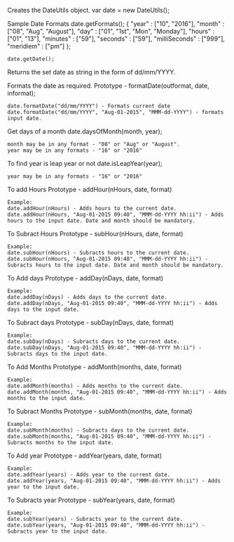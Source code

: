 Creates the DateUtils object.
var date = new DateUtils();

Sample Date Formats
	date.getFormats();
	{
			"year" : ["10", "2016"],
			"month" : ["08", "Aug", "August"],
			"day" : ["01", "1st", "Mon", "Monday"],
			"hours" : ["01", "13"],
			"minutes" : ["59"],
			"seconds" : ["59"],
			"milliSeconds" : ["999"],
			"meridiem" : ["pm"]
	};

	date.getDate();
Returns the set date as string in the form of dd/mm/YYYY.

Formats the date as required.
	Prototype - formatDate(outformat, date, informat);
	
	date.formatDate("dd/mm/YYYY") - Formats current date
	date.formatDate("dd/mm/YYYY", "Aug-01-2015", "MMM-dd-YYYY") - formats input date.
	
Get days of a month
	date.daysOfMonth(month, year);
	
	month may be in any format - "08" or "Aug" or "August".
	year may be in any formats - "16" or "2016"
	
To find year is leap year or not
	date.isLeapYear(year);
	
	year may be in any formats - "16" or "2016"
	
To add Hours
	Prototype - addHour(nHours, date, format)
	
	Example:
	date.addHour(nHours) - Adds hours to the current date.
	date.addHour(nHours, "Aug-01-2015 09:40", "MMM-dd-YYYY hh:ii") - Adds hours to the input date. Date and month should be mandatory.
		
To Subract Hours
	Prototype - subHour(nHours, date, format)
	
	Example:
	date.subHour(nHours) - Subracts hours to the current date.
	date.subHour(nHours, "Aug-01-2015 09:40", "MMM-dd-YYYY hh:ii") - Subracts hours to the input date. Date and month should be mandatory.
	
To Add days
	Prototype - addDay(nDays, date, format)
	
	Example:
	date.addDay(nDays) - Adds days to the current date.
	date.addDay(nDays, "Aug-01-2015 09:40", "MMM-dd-YYYY hh:ii") - Adds days to the input date.
	
To Subract days
	Prototype - subDay(nDays, date, format)
	
	Example:
	date.subDay(nDays) - Subracts days to the current date.
	date.subDay(nDays, "Aug-01-2015 09:40", "MMM-dd-YYYY hh:ii") - Subracts days to the input date.
	
To Add Months
	Prototype - addMonth(months, date, format)
	
	Example:
	date.addMonth(months) - Adds months to the current date.
	date.addMonth(months, "Aug-01-2015 09:40", "MMM-dd-YYYY hh:ii") - Adds months to the input date.
	
To Subract Months
	Prototype - subMonth(months, date, format)
	
	Example:
	date.subMonth(months) - Subracts days to the current date.
	date.subMonth(months, "Aug-01-2015 09:40", "MMM-dd-YYYY hh:ii") - Subracts months to the input date.
	
To Add year
	Prototype - addYear(years, date, format)
	
	Example:
	date.addYear(years) - Adds year to the current date.
	date.addYear(years, "Aug-01-2015 09:40", "MMM-dd-YYYY hh:ii") - Adds year to the input date.
	
To Subracts year
	Prototype - subYear(years, date, format)
	
	Example:
	date.subYear(years) - Subracts year to the current date.
	date.subYear(years, "Aug-01-2015 09:40", "MMM-dd-YYYY hh:ii") - Subracts year to the input date.
